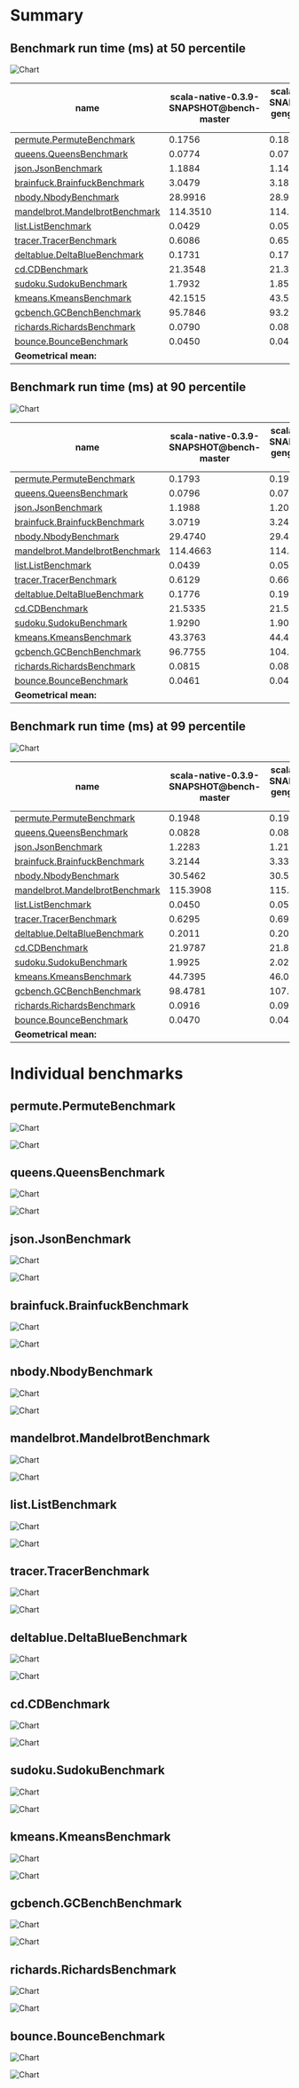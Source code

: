# Summary
## Benchmark run time (ms) at 50 percentile 
![Chart](relative_percentile_50.png)

|name | scala-native-0.3.9-SNAPSHOT@bench-master | scala-native-0.3.9-SNAPSHOT@bench-gengc-25-4-false-1 | |
| -- | -- | -- | -- |
|[permute.PermuteBenchmark](#permutepermutebenchmark)|0.1756|0.1891|+7.69%|
|[queens.QueensBenchmark](#queensqueensbenchmark)|0.0774|0.0765|__-1.06%__|
|[json.JsonBenchmark](#jsonjsonbenchmark)|1.1884|1.1419|__-3.91%__|
|[brainfuck.BrainfuckBenchmark](#brainfuckbrainfuckbenchmark)|3.0479|3.1812|+4.37%|
|[nbody.NbodyBenchmark](#nbodynbodybenchmark)|28.9916|28.9613|__-0.10%__|
|[mandelbrot.MandelbrotBenchmark](#mandelbrotmandelbrotbenchmark)|114.3510|114.3517|+0.00%|
|[list.ListBenchmark](#listlistbenchmark)|0.0429|0.0514|+19.90%|
|[tracer.TracerBenchmark](#tracertracerbenchmark)|0.6086|0.6528|+7.28%|
|[deltablue.DeltaBlueBenchmark](#deltabluedeltabluebenchmark)|0.1731|0.1715|__-0.96%__|
|[cd.CDBenchmark](#cdcdbenchmark)|21.3548|21.3520|__-0.01%__|
|[sudoku.SudokuBenchmark](#sudokusudokubenchmark)|1.7932|1.8589|+3.67%|
|[kmeans.KmeansBenchmark](#kmeanskmeansbenchmark)|42.1515|43.5654|+3.35%|
|[gcbench.GCBenchBenchmark](#gcbenchgcbenchbenchmark)|95.7846|93.2776|__-2.62%__|
|[richards.RichardsBenchmark](#richardsrichardsbenchmark)|0.0790|0.0833|+5.37%|
|[bounce.BounceBenchmark](#bouncebouncebenchmark)|0.0450|0.0424|__-5.87%__|
| __Geometrical mean:__|| |+2.30%|
## Benchmark run time (ms) at 90 percentile 
![Chart](relative_percentile_90.png)

|name | scala-native-0.3.9-SNAPSHOT@bench-master | scala-native-0.3.9-SNAPSHOT@bench-gengc-25-4-false-1 | |
| -- | -- | -- | -- |
|[permute.PermuteBenchmark](#permutepermutebenchmark)|0.1793|0.1934|+7.87%|
|[queens.QueensBenchmark](#queensqueensbenchmark)|0.0796|0.0786|__-1.26%__|
|[json.JsonBenchmark](#jsonjsonbenchmark)|1.1988|1.2007|+0.16%|
|[brainfuck.BrainfuckBenchmark](#brainfuckbrainfuckbenchmark)|3.0719|3.2435|+5.59%|
|[nbody.NbodyBenchmark](#nbodynbodybenchmark)|29.4740|29.4250|__-0.17%__|
|[mandelbrot.MandelbrotBenchmark](#mandelbrotmandelbrotbenchmark)|114.4663|114.4620|__-0.00%__|
|[list.ListBenchmark](#listlistbenchmark)|0.0439|0.0523|+19.16%|
|[tracer.TracerBenchmark](#tracertracerbenchmark)|0.6129|0.6639|+8.33%|
|[deltablue.DeltaBlueBenchmark](#deltabluedeltabluebenchmark)|0.1776|0.1957|+10.20%|
|[cd.CDBenchmark](#cdcdbenchmark)|21.5335|21.5022|__-0.15%__|
|[sudoku.SudokuBenchmark](#sudokusudokubenchmark)|1.9290|1.9088|__-1.05%__|
|[kmeans.KmeansBenchmark](#kmeanskmeansbenchmark)|43.3763|44.4392|+2.45%|
|[gcbench.GCBenchBenchmark](#gcbenchgcbenchbenchmark)|96.7755|104.8728|+8.37%|
|[richards.RichardsBenchmark](#richardsrichardsbenchmark)|0.0815|0.0854|+4.84%|
|[bounce.BounceBenchmark](#bouncebouncebenchmark)|0.0461|0.0428|__-7.15%__|
| __Geometrical mean:__|| |+3.64%|
## Benchmark run time (ms) at 99 percentile 
![Chart](relative_percentile_99.png)

|name | scala-native-0.3.9-SNAPSHOT@bench-master | scala-native-0.3.9-SNAPSHOT@bench-gengc-25-4-false-1 | |
| -- | -- | -- | -- |
|[permute.PermuteBenchmark](#permutepermutebenchmark)|0.1948|0.1975|+1.38%|
|[queens.QueensBenchmark](#queensqueensbenchmark)|0.0828|0.0812|__-1.85%__|
|[json.JsonBenchmark](#jsonjsonbenchmark)|1.2283|1.2120|__-1.33%__|
|[brainfuck.BrainfuckBenchmark](#brainfuckbrainfuckbenchmark)|3.2144|3.3360|+3.78%|
|[nbody.NbodyBenchmark](#nbodynbodybenchmark)|30.5462|30.5215|__-0.08%__|
|[mandelbrot.MandelbrotBenchmark](#mandelbrotmandelbrotbenchmark)|115.3908|115.4014|+0.01%|
|[list.ListBenchmark](#listlistbenchmark)|0.0450|0.0535|+18.89%|
|[tracer.TracerBenchmark](#tracertracerbenchmark)|0.6295|0.6981|+10.89%|
|[deltablue.DeltaBlueBenchmark](#deltabluedeltabluebenchmark)|0.2011|0.2023|+0.61%|
|[cd.CDBenchmark](#cdcdbenchmark)|21.9787|21.8507|__-0.58%__|
|[sudoku.SudokuBenchmark](#sudokusudokubenchmark)|1.9925|2.0289|+1.83%|
|[kmeans.KmeansBenchmark](#kmeanskmeansbenchmark)|44.7395|46.0128|+2.85%|
|[gcbench.GCBenchBenchmark](#gcbenchgcbenchbenchmark)|98.4781|107.0807|+8.74%|
|[richards.RichardsBenchmark](#richardsrichardsbenchmark)|0.0916|0.0907|__-0.92%__|
|[bounce.BounceBenchmark](#bouncebouncebenchmark)|0.0470|0.0445|__-5.32%__|
| __Geometrical mean:__|| |+2.43%|
# Individual benchmarks
## permute.PermuteBenchmark
![Chart](percentile_permute.PermuteBenchmark.png)

![Chart](example_run_3_permute.PermuteBenchmark.png)

## queens.QueensBenchmark
![Chart](percentile_queens.QueensBenchmark.png)

![Chart](example_run_3_queens.QueensBenchmark.png)

## json.JsonBenchmark
![Chart](percentile_json.JsonBenchmark.png)

![Chart](example_run_3_json.JsonBenchmark.png)

## brainfuck.BrainfuckBenchmark
![Chart](percentile_brainfuck.BrainfuckBenchmark.png)

![Chart](example_run_3_brainfuck.BrainfuckBenchmark.png)

## nbody.NbodyBenchmark
![Chart](percentile_nbody.NbodyBenchmark.png)

![Chart](example_run_3_nbody.NbodyBenchmark.png)

## mandelbrot.MandelbrotBenchmark
![Chart](percentile_mandelbrot.MandelbrotBenchmark.png)

![Chart](example_run_3_mandelbrot.MandelbrotBenchmark.png)

## list.ListBenchmark
![Chart](percentile_list.ListBenchmark.png)

![Chart](example_run_3_list.ListBenchmark.png)

## tracer.TracerBenchmark
![Chart](percentile_tracer.TracerBenchmark.png)

![Chart](example_run_3_tracer.TracerBenchmark.png)

## deltablue.DeltaBlueBenchmark
![Chart](percentile_deltablue.DeltaBlueBenchmark.png)

![Chart](example_run_3_deltablue.DeltaBlueBenchmark.png)

## cd.CDBenchmark
![Chart](percentile_cd.CDBenchmark.png)

![Chart](example_run_3_cd.CDBenchmark.png)

## sudoku.SudokuBenchmark
![Chart](percentile_sudoku.SudokuBenchmark.png)

![Chart](example_run_3_sudoku.SudokuBenchmark.png)

## kmeans.KmeansBenchmark
![Chart](percentile_kmeans.KmeansBenchmark.png)

![Chart](example_run_3_kmeans.KmeansBenchmark.png)

## gcbench.GCBenchBenchmark
![Chart](percentile_gcbench.GCBenchBenchmark.png)

![Chart](example_run_3_gcbench.GCBenchBenchmark.png)

## richards.RichardsBenchmark
![Chart](percentile_richards.RichardsBenchmark.png)

![Chart](example_run_3_richards.RichardsBenchmark.png)

## bounce.BounceBenchmark
![Chart](percentile_bounce.BounceBenchmark.png)

![Chart](example_run_3_bounce.BounceBenchmark.png)

